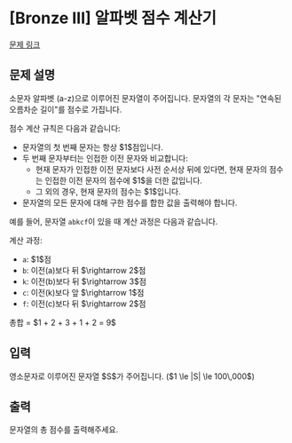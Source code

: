 # [Bronze III] 알파벳 점수 계산기

[문제 링크](https://www.acmicpc.net/problem/34553) 

## 문제 설명

<p>소문자 알파벳 (a-z)으로 이루어진 문자열이 주어집니다. 문자열의 각 문자는 "연속된 오름차순 길이"를 점수로 가집니다.</p>

<p>점수 계산 규칙은 다음과 같습니다:</p>

<ul>
<li>문자열의 첫 번째 문자는 항상 $1$점입니다.</li>
<li>두 번째 문자부터는 인접한 이전 문자와 비교합니다:
<ul>
<li>현재 문자가 인접한 이전 문자보다 사전 순서상 뒤에 있다면, 현재 문자의 점수는 인접한 이전 문자의 점수에 $1$을 더한 값입니다.</li>
<li>그 외의 경우, 현재 문자의 점수는 $1$입니다.</li>
</ul>
</li>
<li>문자열의 모든 문자에 대해 구한 점수를 합한 값을 출력해야 합니다.</li>
</ul>

<p>예를 들어, 문자열 <code>abkcf</code>이 있을 때 계산 과정은 다음과 같습니다.</p>

<p>계산 과정:</p>

<ul>
<li><code>a</code>: $1$점</li>
<li><code>b</code>: 이전(a)보다 뒤 $\rightarrow 2$점</li>
<li><code>k</code>: 이전(b)보다 뒤 $\rightarrow 3$점</li>
<li><code>c</code>: 이전(k)보다 앞 $\rightarrow 1$점</li>
<li><code>f</code>: 이전(c)보다 뒤 $\rightarrow 2$점</li>
</ul>

<p>총합 = $1 + 2 + 3 + 1 + 2 = 9$</p>

## 입력 

 <p>영소문자로 이루어진 문자열 $S$가 주어집니다. ($1 \le |S| \le 100\,000$)</p>

## 출력 

 <p>문자열의 총 점수를 출력해주세요.</p>

